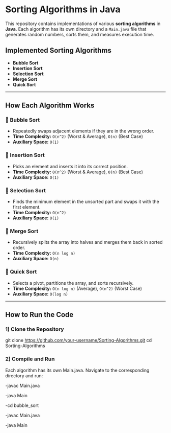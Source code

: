 # Sorting Algorithms in Java 

This repository contains implementations of various **sorting algorithms** in **Java**. Each algorithm has its own directory and a
`Main.java` file that generates random numbers, sorts them, and measures execution time.

##  Implemented Sorting Algorithms
- **Bubble Sort** 
- **Insertion Sort** 
- **Selection Sort** 
- **Merge Sort** 
- **Quick Sort** 

---

##  How Each Algorithm Works

### 🔹 Bubble Sort
- Repeatedly swaps adjacent elements if they are in the wrong order.
- **Time Complexity:** `O(n^2)` (Worst & Average), `O(n)` (Best Case)
- **Auxiliary Space:** `O(1)`

### 🔹 Insertion Sort
- Picks an element and inserts it into its correct position.
- **Time Complexity:** `O(n^2)` (Worst & Average), `O(n)` (Best Case)
- **Auxiliary Space:** `O(1)`

### 🔹 Selection Sort
- Finds the minimum element in the unsorted part and swaps it with the first element.
- **Time Complexity:** `O(n^2)`
- **Auxiliary Space:** `O(1)`

### 🔹 Merge Sort
- Recursively splits the array into halves and merges them back in sorted order.
- **Time Complexity:** `O(n log n)`
- **Auxiliary Space:** `O(n)`

### 🔹 Quick Sort
- Selects a pivot, partitions the array, and sorts recursively.
- **Time Complexity:** `O(n log n)` (Average), `O(n^2)` (Worst Case)
- **Auxiliary Space:** `O(log n)`

---

##  How to Run the Code

### 1) Clone the Repository

git clone https://github.com/your-username/Sorting-Algorithms.git
cd Sorting-Algorithms


### 2) Compile and Run
Each algorithm has its own Main.java. Navigate to the corresponding directory and run:

-javac Main.java

-java Main

-cd bubble_sort

-javac Main.java

-java Main

